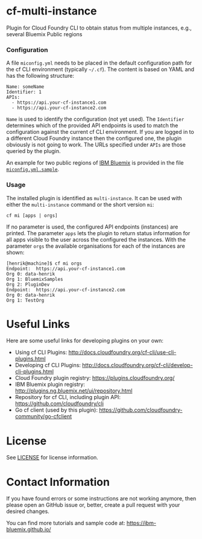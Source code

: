 # cf-multi-instance
Plugin for Cloud Foundry CLI to obtain status from multiple instances, e.g., several Bluemix Public regions



### Configuration
A file `miconfig.yml` needs to be placed in the default configuration path for the cf CLI environment (typically `~/.cf`). The content is based on YAML and has the following structure:   
```
Name: someName
Identifier: 1
APIs:
  - https://api.your-cf-instance1.com
  - https://api.your-cf-instance2.com
```   

`Name` is used to identify the configuration (not yet used). The `Identifier` determines which of the provided API endpoints is used to match the configuration against the current cf CLI environment. If you are logged in to a different Cloud Foundry instance then the configured one, the plugin obviously is not going to work. The URLs specified under `APIs` are those queried by the plugin. 

An example for two public regions of [IBM Bluemix](http://www.ibm.com/cloud-computing/bluemix/) is provided in the file [`miconfig.yml.sample`](miconfig.yml.sample).

### Usage
The installed plugin is identified as `multi-instance`. It can be used with either the `multi-instance` command or the short version `mi`:   
```
cf mi [apps | orgs]
```   
If no parameter is used, the configured API endpoints (instances) are printed. The parameter `apps` lets the plugin to return status information for all apps visible to the user across the configured the instances. With the parameter `orgs` the available organisations for each of the instances are shown:   
```
[henrik@machine]$ cf mi orgs
Endpoint:  https://api.your-cf-instance1.com
Org 0: data-henrik
Org 1: BluemixSamples
Org 2: PluginDev
Endpoint:  https://api.your-cf-instance2.com
Org 0: data-henrik
Org 1: TestOrg
```   
# Useful Links
Here are some useful links for developing plugins on your own:
* Using cf CLI Plugins: http://docs.cloudfoundry.org/cf-cli/use-cli-plugins.html
* Developing cf CLI Plugins: http://docs.cloudfoundry.org/cf-cli/develop-cli-plugins.html
* Cloud Foundry plugin registry: https://plugins.cloudfoundry.org/
* IBM Bluemix plugin registry: http://plugins.ng.bluemix.net/ui/repository.html
* Repository for cf CLI, including plugin API: https://github.com/cloudfoundry/cli
* Go cf client (used by this plugin): https://github.com/cloudfoundry-community/go-cfclient

# License
See [LICENSE](LICENSE) for license information.

# Contact Information
If you have found errors or some instructions are not working anymore, then please open an GitHub issue or, better, create a pull request with your desired changes.

You can find more tutorials and sample code at:
https://ibm-bluemix.github.io/
